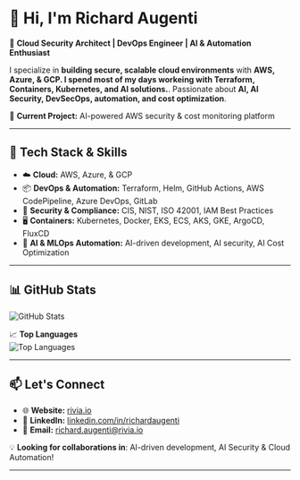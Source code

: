 # 👋 Hi, I'm Richard Augenti  
🚀 **Cloud Security Architect | DevOps Engineer | AI & Automation Enthusiast**  

I specialize in **building secure, scalable cloud environments** with **AWS, Azure, & GCP. I spend most of my days workeing with Terraform, Containers, Kubernetes, and AI solutions.**. Passionate about **AI, AI Security, DevSecOps, automation, and cost optimization**.

📌 **Current Project:** AI-powered AWS security & cost monitoring platform  

---

## 🔧 Tech Stack & Skills
- ☁️ **Cloud:** AWS, Azure, & GCP  
- 📦 **DevOps & Automation:** Terraform, Helm, GitHub Actions, AWS CodePipeline, Azure DevOps, GitLab 
- 🔐 **Security & Compliance:** CIS, NIST, ISO 42001, IAM Best Practices  
- 🖥 **Containers:** Kubernetes, Docker, EKS, ECS, AKS, GKE, ArgoCD, FluxCD  
- 🤖 **AI & MLOps Automation:** AI-driven development, AI security, AI Cost Optimization

---

## 📊 GitHub Stats
![GitHub Stats](https://github-readme-stats.vercel.app/api?username=richard-augenti&show_icons=true&theme=dark&count_private=true)

📈 **Top Languages**  
![Top Languages](https://github-readme-stats.vercel.app/api/top-langs/?username=richard-augenti&layout=compact&theme=dark)

---

## 📫 Let's Connect  
- 🌐 **Website:** [rivia.io](https://rivia.io)  
- 💼 **LinkedIn:** [linkedin.com/in/richardaugenti](https://linkedin.com/in/richardaugenti)  
- 📧 **Email:** richard.augenti@rivia.io  

💡 **Looking for collaborations in**: AI-driven development, AI Security & Cloud Automation!

---
